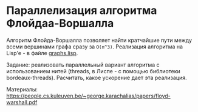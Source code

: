 # Параллелизация алгоритма Флойдаа-Воршалла

Алгоритм Флойда-Воршалла позволяет найти кратчайшие пути между всеми вершинами графа сразу за `O(n^3)`. Реализация алгоритма на Lisp'e - в файле [graphs.lisp](../scripts/graphs.lisp).

Задание: реализовать параллельный вариант алгоритма с использованием нитей (threads, в Лиспе - с помощью библиотеки bordeaux-threads). Расчитать, какое ускорение дает эта реализация. 

Материалы: https://people.cs.kuleuven.be/~george.karachalias/papers/floyd-warshall.pdf
